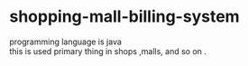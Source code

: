 # shopping-mall-billing-system
programming language is java 
<br>
 this is used primary thing in shops ,malls, and so on .
